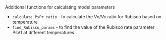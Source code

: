 Additional functions for calculating model parameters
- `calculate_PsPr_ratio` - to calculate the Vo/Vc ratio for Rubisco based on temperature
- `find_Rubisco_params` - to find the value of the Rubisco rate parameter PsV1 at different temperatures
